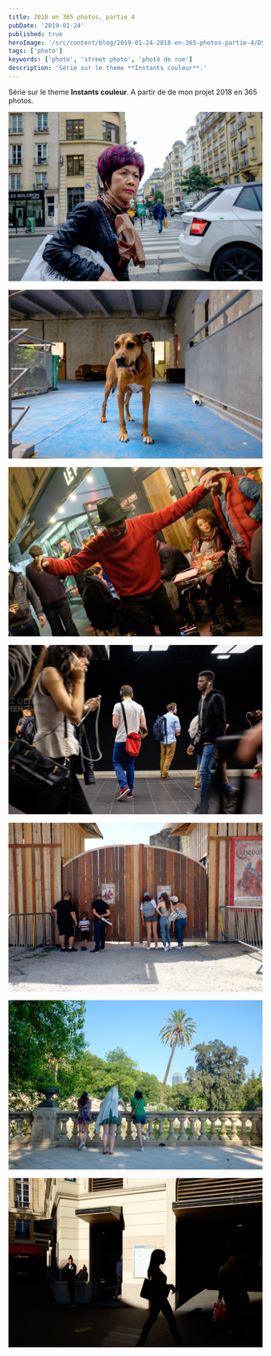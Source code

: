 ```yaml
---
title: 2018 en 365 photos, partie 4
pubDate: '2019-01-24'
published: true
heroImage: '/src/content/blog/2019-01-24-2018-en-365-photos-partie-4/DSCF4589.jpg'
tags: ['photo']
keywords: ['photo', 'street photo', 'photo de rue']
description: 'Série sur le theme **Instants couleur**.'
---
```


Série sur le theme **Instants couleur**.
A partir de de mon projet 2018 en 365 photos.

![Photo](./DSCF9313.jpg)

![Photo](./DSCF0711.jpg)

![Photo](./DSCF4589.jpg)

![Photo](./DSCF9622.jpg)

![Photo](./DSCF1544.jpg)

![Photo](./DSCF1756.jpg)

![Photo](./DSCF0127.jpg)
